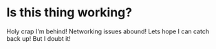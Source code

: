 # Is this thing working?
Holy crap I'm behind!
Networking issues abound!
Lets hope I can catch back up! But I doubt it!